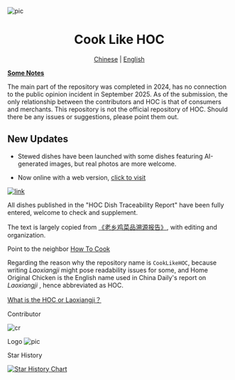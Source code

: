 ![pic](/banner.png)

<div align="center">

# Cook Like HOC

[Chinese](/README.md) | [English](/README.en.md)

</div>

[**Some Notes**](https://github.com/Gar-b-age/CookLikeHOC/issues/26)

The main part of the repository was completed in 2024, has no connection to the public opinion incident in September 2025. As of the submission, the only relationship between the contributors and HOC is that of consumers and merchants. This repository is not the official repository of HOC. Should there be any issues or suggestions, please point them out.

## New Updates

- Stewed dishes have been launched with some dishes featuring AI-generated images, but real photos are more welcome.

- Now online with a web version, [click to visit](https://cooklikehoc.soilzhu.su)

[![link](/tg.png)](https://t.me/cooklikehoc)

All dishes published in the "HOC Dish Traceability Report" have been fully entered, welcome to check and supplement.

The text is largely copied from [《老乡鸡菜品溯源报告》](https://www.lxjchina.com.cn/display.asp?id=4226), with editing and organization.

Point to the neighbor [How To Cook](https://cook.aiursoft.cn/)

Regarding the reason why the repository name is `CookLikeHOC`, because writing _Laoxiangji_ might pose readability issues for some, and Home Original Chicken is the English name used in China Daily's report on _Laoxiangji_ , hence abbreviated as HOC.

[What is the HOC or Laoxiangji？](https://lxjchina.com.cn/)

Contributor

![cr](https://contrib.rocks/image?repo=Gar-b-age/CookLikeHOC)

Logo
![pic](/logo.png)

Star History

[![Star History Chart](https://api.star-history.com/svg?repos=Gar-b-age/CookLikeHOC&type=Date)](https://star-history.com/#Gar-b-age/CookLikeHOC&Date)
